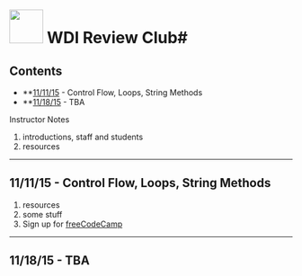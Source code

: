 # <img src="https://cloud.githubusercontent.com/assets/7833470/10423298/ea833a68-7079-11e5-84f8-0a925ab96893.png" width="60"> WDI Review Club#

## Contents
* **[11/11/15](#11/11/15) - Control Flow, Loops, String Methods
* **[11/18/15](#11/18/15) - TBA


Instructor Notes

1. introductions, staff and students
1. resources

---

## 11/11/15 - Control Flow, Loops, String Methods

1. resources 
  1. some stuff
1. Sign up for [freeCodeCamp](http://www.freecodecamp.com/map)






---

## 11/18/15 - TBA